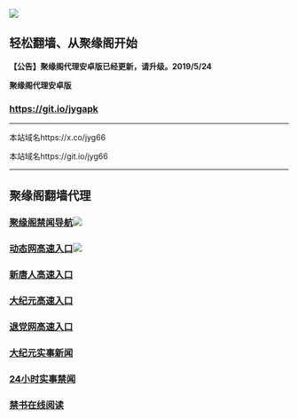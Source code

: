 ![](https://raw.githubusercontent.com/hao369/a/master/j.jpg)



## 轻松翻墙、从聚缘阁开始



**【公告】聚缘阁代理安卓版已经更新，请升级。2019/5/24**

 
**聚缘阁代理安卓版**
### https://git.io/jygapk  

***

本站域名https://x.co/jyg66 

本站域名https://git.io/jyg66



***




## 聚缘阁翻墙代理 



### [聚缘阁禁闻导航](https://raspy-wind-dfc4.5wew342tdf.workers.dev/-----https://hy.acwerw.tk/)![](https://tup.vraet.cf/jyg.gif)

### [动态网高速入口](https://raspy-wind-dfc4.5wew342tdf.workers.dev/-----https://662.nhhc.com.au)![](https://tup.vraet.cf/jygdl.gif)


### [新唐人高速入口](https://raspy-wind-dfc4.5wew342tdf.workers.dev/-----https://662.nhhc.com.au)

### [大纪元高速入口](https://raspy-wind-dfc4.5wew342tdf.workers.dev/-----https://662.nhhc.com.au)

### [退党网高速入口](https://raspy-wind-dfc4.5wew342tdf.workers.dev/-----https://662.nhhc.com.au)






### [大纪元实事新闻](https://git.io/fjmgE)

### [24小时实事禁闻](https://git.io/fj3Go)

### [禁书在线阅读](https://git.io/fjJ5Z)






